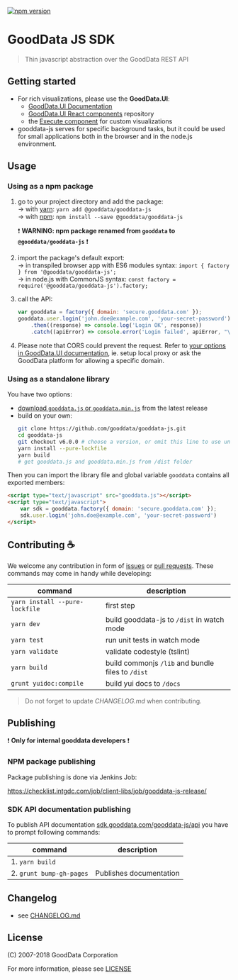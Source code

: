 [![npm version](https://badge.fury.io/js/%40gooddata%2Fgooddata-js.svg)](https://www.npmjs.com/package/@gooddata/gooddata-js)
# GoodData JS SDK
> Thin javascript abstraction over the GoodData REST API

## Getting started
* For rich visualizations, please use the **GoodData.UI**:
    - [GoodData.UI Documentation](http://sdk.gooddata.com/gooddata-ui/)
    - [GoodData.UI React components](https://github.com/gooddata/gooddata-react-components) repository
    - the [Execute component](https://sdk.gooddata.com/gooddata-ui/docs/execute_component.html) for custom visualizations
* gooddata-js serves for specific background tasks, but it could be used for small applications both in the browser and in the node.js environment.

## Usage
### Using as a npm package
1) go to your project directory and add the package: \
      → with [yarn](https://yarnpkg.com): `yarn add @gooddata/gooddata-js` \
      → with [npm](npmjs.com): `npm install --save @gooddata/gooddata-js`

    :heavy_exclamation_mark: **WARNING: npm package renamed from `gooddata` to `@gooddata/gooddata-js`** :heavy_exclamation_mark:

2) import the package's default export: \
    → in transpiled browser app with ES6 modules syntax: `import { factory } from '@gooddata/gooddata-js';` \
    → in node.js with CommonJS syntax: `const factory = require('@gooddata/gooddata-js').factory;`

4) call the API:
    ```js
    var gooddata = factory({ domain: 'secure.gooddata.com' });
    gooddata.user.login('john.doe@example.com', 'your-secret-password')
        .then((response) => console.log('Login OK', response))
        .catch((apiError) => console.error('Login failed', apiError, "\n\n", apiError.responseBody));

    ```

5) Please note that CORS could prevent the request. Refer to [your options in GoodData.UI documentation](https://sdk.gooddata.com/gooddata-ui/docs/cors.html), ie. setup local proxy or ask the GoodData platform for allowing a specific domain.




### Using as a standalone library
You have two options:
  - [download `gooddata.js` or `gooddata.min.js`](https://unpkg.com/@gooddata/gooddata-js@latest/dist/) from the latest release
  - build on your own:
    ```bash
    git clone https://github.com/gooddata/gooddata-js.git
    cd gooddata-js
    git checkout v6.0.0 # choose a version, or omit this line to use unstable code from `master` branch
    yarn install --pure-lockfile
    yarn build
    # get gooddata.js and gooddata.min.js from /dist folder
    ```

Then you can import the library file and global variable `gooddata` contains all exported members:
```html
<script type="text/javascript" src="gooddata.js"></script>
<script type="text/javascript">
    var sdk = gooddata.factory({ domain: 'secure.gooddata.com' });
    sdk.user.login('john.doe@example.com', 'your-secret-password')
</script>
```

## Contributing :coffee:

We welcome any contribution in form of [issues](https://github.com/gooddata/gooddata-js/issues) or [pull requests](https://github.com/gooddata/gooddata-js/pulls).
These commands may come in handy while developing:

| command | description |
| ------- | ----------- |
| `yarn install --pure-lockfile` | first step |
| `yarn dev` | build gooddata-js to `/dist` in watch mode |
| `yarn test` | run unit tests in watch mode |
| `yarn validate` | validate codestyle (tslint) |
| `yarn build` | build commonjs `/lib` and bundle files to `/dist` |
| `grunt yuidoc:compile` | build yui docs to `/docs` |

> Do not forget to update *CHANGELOG.md* when contributing.

## Publishing

:heavy_exclamation_mark: **Only for internal gooddata developers** :heavy_exclamation_mark:

### NPM package publishing

Package publishing is done via Jenkins Job:

https://checklist.intgdc.com/job/client-libs/job/gooddata-js-release/

### SDK API documentation publishing

To publish API documentation [sdk.gooddata.com/gooddata-js/api](http://sdk.gooddata.com/gooddata-js/api) you have to prompt following commands:

| command | description |
| ------- | ----------- |
| 1. `yarn build` |  |
| 2. `grunt bump-gh-pages` | Publishes documentation |

## Changelog
- see [CHANGELOG.md](CHANGELOG.md)


## License
(C) 2007-2018 GoodData Corporation

For more information, please see [LICENSE](https://github.com/gooddata/gooddata-js/blob/master/LICENSE)
